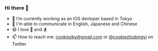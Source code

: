 ### Hi there 👋

- 🔭 I’m currently working as an iOS devloper based in Tokyo
- 🌱 I'm able to communicate in English, Japanese and Chinese
- 😄 I love 🏃 and 🏂
- 📫 How to reach me: cookiezby@gmail.com or [@cookiezhubingyi](https://twitter.com/cookiezhubingyi) on Twitter
